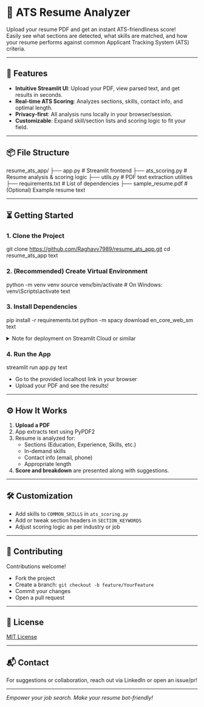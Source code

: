 # 📄 ATS Resume Analyzer

Upload your resume PDF and get an instant ATS-friendliness score!  
Easily see what sections are detected, what skills are matched, and how your resume performs against common Applicant Tracking System (ATS) criteria.

---

## 🚀 Features

- **Intuitive Streamlit UI**: Upload your PDF, view parsed text, and get results in seconds.
- **Real-time ATS Scoring**: Analyzes sections, skills, contact info, and optimal length.
- **Privacy-first**: All analysis runs locally in your browser/session.
- **Customizable**: Expand skill/section lists and scoring logic to fit your field.

---

## 📦 File Structure

resume_ats_app/
├── app.py # Streamlit frontend
├── ats_scoring.py # Resume analysis & scoring logic
├── utils.py # PDF text extraction utilities
├── requirements.txt # List of dependencies
├── sample_resume.pdf # (Optional) Example resume
text

---

## ⏳ Getting Started

### 1. Clone the Project

git clone https://github.com/Raghavv7989/resume_ats_app.git
cd resume_ats_app
text

### 2. (Recommended) Create Virtual Environment

python -m venv venv
source venv/bin/activate # On Windows: venv\Scripts\activate
text

### 3. Install Dependencies

pip install -r requirements.txt
python -m spacy download en_core_web_sm
text
<details>
<summary>Note for deployment on Streamlit Cloud or similar</summary>
Include the SpaCy model in `requirements.txt`, e.g.:  
spacy>=3.0.0,<4.0.0
https://github.com/explosion/spacy-models/releases/download/en_core_web_sm-3.7.1/en_core_web_sm-3.7.1.tar.gz#egg=en_core_web_sm
text
</details>

### 4. Run the App

streamlit run app.py
text

- Go to the provided localhost link in your browser
- Upload your PDF and see the results!

---

## ⚙️ How It Works

1. **Upload a PDF**  
2. App extracts text using PyPDF2  
3. Resume is analyzed for:
    - Sections (Education, Experience, Skills, etc.)
    - In-demand skills
    - Contact info (email, phone)
    - Appropriate length
4. **Score and breakdown** are presented along with suggestions.

---

## 🛠️ Customization

- Add skills to `COMMON_SKILLS` in `ats_scoring.py`
- Add or tweak section headers in `SECTION_KEYWORDS`
- Adjust scoring logic as per industry or job

---

## 🤝 Contributing

Contributions welcome!  
- Fork the project  
- Create a branch: `git checkout -b feature/YourFeature`
- Commit your changes
- Open a pull request

---

## 📄 License

[MIT License](LICENSE)

---

## 📬 Contact

For suggestions or collaboration, reach out via LinkedIn or open an issue/pr!

---

*Empower your job search. Make your resume bot-friendly!*
